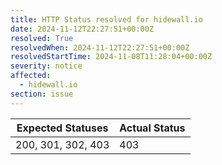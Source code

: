 ```yaml
---
title: HTTP Status resolved for hidewall.io
date: 2024-11-12T22:27:51+00:00Z
resolved: True
resolvedWhen: 2024-11-12T22:27:51+00:00Z
resolvedStartTime: 2024-11-08T11:28:04+00:00Z
severity: notice
affected:
  - hidewall.io
section: issue
---
```


| Expected Statuses | Actual Status  |
|-------------------|----------------|
| 200, 301, 302, 403 | 403 |
